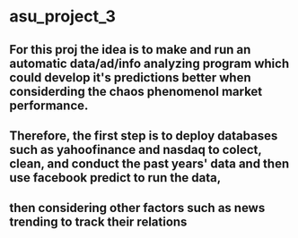 # asu_project_3

## For this proj the idea is to make and run an automatic data/ad/info analyzing program which could develop it's predictions better when considerding the chaos phenomenol market performance.

## Therefore, the first step is to deploy databases such as yahoofinance and nasdaq to colect, clean, and conduct the past years' data and then use facebook predict to run the data,
## then considering other factors such as news trending to track their relations
